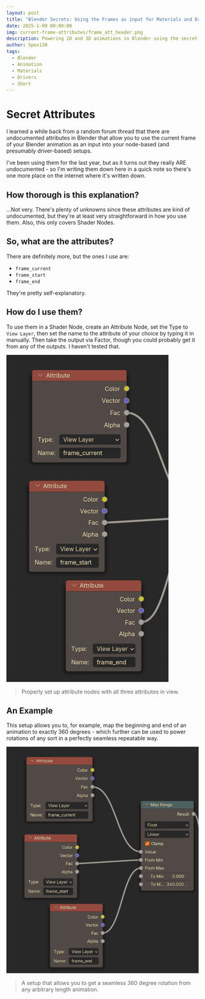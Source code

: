 ```yaml
---
layout: post
title: "Blender Secrets: Using the Frames as input for Materials and Drivers"
date: 2025-1-09 00:00:00
img: current-frame-attributes/frame_att_header.png
description: Powering 2D and 3D animations in Blender using the secret "Frame" attributes
author: Spex130
tags:
  - Blender
  - Animation
  - Materials
  - Drivers
  - Short
---
```

# Secret Attributes

I learned a while back from a random forum thread that there are undocumented attributes in Blender that allow you to use the current frame of your Blender animation as an input into your node-based (and presumably driver-based) setups.

I've been using them for the last year, but as it turns out they really ARE undocumented - so I'm writing them down here in a quick note so there's one more place on the internet where it's written down.

## How thorough is this explanation?
...Not very. There's plenty of unknowns since these attributes are kind of undocumented, but they're at least very straightforward in how you use them. Also, this only covers Shader Nodes.

## So, what are the attributes?

There are definitely more, but the ones I use are:
* `frame_current`
* `frame_start`
* `frame_end`

They're pretty self-explanatory.

## How do I use them?

To use them in a Shader Node, create an Attribute Node, set the Type to `View Layer`, then set the name to the attribute of your choice by typing it in manually. Then take the output via Factor, though you could probably get it from any of the outputs. I haven't tested that.

![Attribute Nodes with the three Attributes](/assets/img/current-frame-attributes/nodeview.png)
> Properly set up attribute nodes with all three attributes in view.


## An Example

This setup allows you to, for example, map the beginning and end of an animation to exactly 360 degrees - which further can be used to power rotations of any sort in a perfectly seamless repeatable way.

![Dynamic 360 Degree Remap](/assets/img/current-frame-attributes/nodeexample.png)
> A setup that allows you to get a seamless 360 degree rotation from any arbitrary length animation.